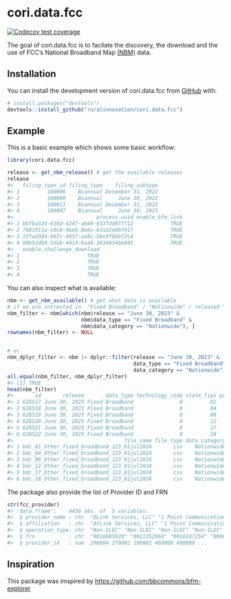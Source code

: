 
<!-- README.md is generated from README.Rmd. Please edit that file -->

# cori.data.fcc

<!-- badges: start -->

[![Codecov test
coverage](https://codecov.io/gh/ruralinnovation/cori.data.fcc/branch/main/graph/badge.svg)](https://app.codecov.io/gh/ruralinnovation/cori.data.fcc?branch=main)
<!-- badges: end -->

The goal of cori.data.fcc is to facilate the discovery, the download and
the use of FCC’s National Broadband Map
[(NBM)](https://broadbandmap.fcc.gov/home) data.

## Installation

You can install the development version of cori.data.fcc from
[GitHub](https://github.com/) with:

``` r
# install.packages("devtools")
devtools::install_github("ruralinnovation/cori.data.fcc")
```

## Example

This is a basic example which shows some basic workflow:

``` r
library(cori.data.fcc)

release <- get_nbm_release() # get the available releases
release
#>   filing_type_id filing_type    filing_subtype
#> 1         100006    Biannual December 31, 2022
#> 2         100000    Biannual     June 30, 2022
#> 3         100011    Biannual December 31, 2023
#> 4         100007    Biannual     June 30, 2023
#>                           process_uuid enable_bfm_link
#> 1 bbfba324-616d-4247-ab49-933fdd97ff12            TRUE
#> 2 7b81911a-c0cb-4be6-8e6c-63a32e8bf917            TRUE
#> 3 22fad384-b07c-4037-ae8c-58c9f6bbf2c4            TRUE
#> 4 09b52db9-5dab-4414-baa9-3834034be045            TRUE
#>   enable_challenge_download
#> 1                      TRUE
#> 2                      TRUE
#> 3                      TRUE
#> 4                      TRUE
```

You can also inspect what is available:

``` r
nbm <- get_nbm_available() # get what data is available
# if we are intrested in  "Fixed Broadband" / "Nationwide" / released "June 30, 2023"
nbm_filter <- nbm[which(nbm$release == "June 30, 2023" &
                        nbm$data_type == "Fixed Broadband" &
                        nbm$data_category == "Nationwide"), ]
rownames(nbm_filter) <- NULL


# or
nbm_dplyr_filter <- nbm |> dplyr::filter(release == "June 30, 2023" &
                                         data_type == "Fixed Broadband" &
                                         data_category == "Nationwide")
all.equal(nbm_filter, nbm_dplyr_filter)
#> [1] TRUE
head(nbm_filter)
#>       id       release       data_type technology_code state_fips provider_id
#> 1 628517 June 30, 2023 Fixed Broadband               0         01        <NA>
#> 2 628518 June 30, 2023 Fixed Broadband               0         04        <NA>
#> 3 628519 June 30, 2023 Fixed Broadband               0         06        <NA>
#> 4 628520 June 30, 2023 Fixed Broadband               0         12        <NA>
#> 5 628521 June 30, 2023 Fixed Broadband               0         17        <NA>
#> 6 628522 June 30, 2023 Fixed Broadband               0         18        <NA>
#>                                    file_name file_type data_category
#> 1 bdc_01_Other_fixed_broadband_J23_01jul2024       csv    Nationwide
#> 2 bdc_04_Other_fixed_broadband_J23_01jul2024       csv    Nationwide
#> 3 bdc_06_Other_fixed_broadband_J23_01jul2024       csv    Nationwide
#> 4 bdc_12_Other_fixed_broadband_J23_01jul2024       csv    Nationwide
#> 5 bdc_17_Other_fixed_broadband_J23_01jul2024       csv    Nationwide
#> 6 bdc_18_Other_fixed_broadband_J23_01jul2024       csv    Nationwide
```

The package also provide the list of Provider ID and FRN

``` r
str(fcc_provider)
#> 'data.frame':    4456 obs. of  5 variables:
#>  $ provider_name : chr  "@Link Services, LLC" "1 Point Communications" "101Netlink" "123.Net, Inc" ...
#>  $ affiliation   : chr  "AtLink Services, LLC" "1 Point Communications" "101Netlink" "123.Net, Inc." ...
#>  $ operation_type: chr  "Non-ILEC" "Non-ILEC" "Non-ILEC" "Non-ILEC" ...
#>  $ frn           : chr  "0016085920" "0021352968" "0018247254" "0008590846" ...
#>  $ provider_id   : num  290004 270002 190002 460000 490000 ...
```

## Inspiration

This package was imspired by <https://github.com/bbcommons/bfm-explorer>
